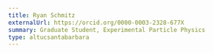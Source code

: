 ```yaml
---
title: Ryan Schmitz
externalUrl: https://orcid.org/0000-0003-2328-677X
summary: Graduate Student, Experimental Particle Physics
type: altucsantabarbara
---
```

